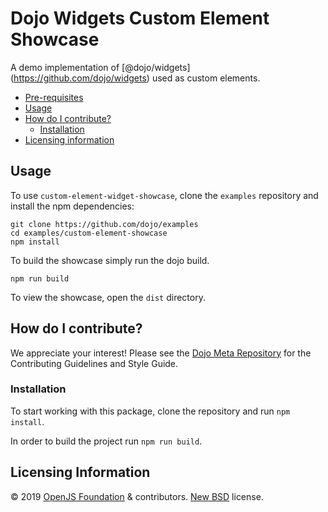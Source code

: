 Dojo Widgets Custom Element Showcase
====================================

A demo implementation of <span class="citation" data-cites="dojo/widgets">\[<span class="citation" data-cites="dojo/widgets"><span class="citation" data-cites="dojo/widgets">@dojo/widgets</span></span>\]</span>(https://github.com/dojo/widgets) used as custom elements.

-   [Pre-requisites](#pre-requisites)
-   [Usage](#usage)
-   [How do I contribute?](#how-do-i-contribute)
    -   [Installation](#installation)
-   [Licensing information](#licensing-information)

Usage
-----

To use `custom-element-widget-showcase`, clone the `examples` repository and install the npm dependencies:

    git clone https://github.com/dojo/examples
    cd examples/custom-element-showcase
    npm install

To build the showcase simply run the dojo build.

    npm run build

To view the showcase, open the `dist` directory.

How do I contribute?
--------------------

We appreciate your interest! Please see the [Dojo Meta Repository](https://github.com/dojo/meta#readme) for the Contributing Guidelines and Style Guide.

### Installation

To start working with this package, clone the repository and run `npm install`.

In order to build the project run `npm run build`.

Licensing Information
---------------------

© 2019 [OpenJS Foundation](https://openjsf.org) & contributors. [New BSD](http://opensource.org/licenses/BSD-3-Clause) license.
